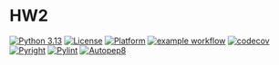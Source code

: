 # HW2
[![Python 3.13](https://img.shields.io/badge/language-Python%203.13-green)](https://www.python.org)
[![License](https://img.shields.io/badge/license-Apache%202.0-blue)](https://opensource.org/licenses/Apache-2.0)
[![Platform](https://img.shields.io/badge/platform-Linux-red)](https://www.linux.org)
[![example workflow](https://github.com/CSC-510-SE-IPV/HW2/actions/workflows/testing.yml/badge.svg)](https://github.com/CSC-510-SE-IPV/HW2/actions/workflows/testing.yml)
[![codecov](https://codecov.io/gh/CSC-510-SE-IPV/HW2/branch/main/graph/badge.svg)](https://codecov.io/gh/CSC-510-SE-IPV/HW2)
[![Pyright](https://github.com/CSC-510-SE-IPV/HW2/actions/workflows/pyright_analysis.yml/badge.svg?job=type-check&label=Pyright)](https://github.com/CSC-510-SE-IPV/HW2/actions/workflows/pyright_analysis.yml)
[![Pylint](https://github.com/CSC-510-SE-IPV/HW2/actions/workflows/pylint_analysis.yml/badge.svg?job=lint&label=Pylint)](https://github.com/CSC-510-SE-IPV/HW2/actions/workflows/pylint_analysis.yml)
[![Autopep8](https://github.com/CSC-510-SE-IPV/HW2/actions/workflows/autopep8_analysis.yml/badge.svg?job=pep8&label=Autopep8)](https://github.com/CSC-510-SE-IPV/HW2/actions/workflows/autopep8_analysis.yml)


